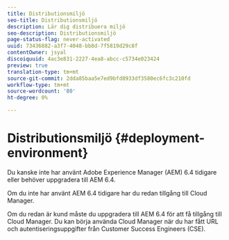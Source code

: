 ```yaml
---
title: Distributionsmiljö
seo-title: Distributionsmiljö
description: Lär dig distribuera miljö
seo-description: Distributionsmiljö
page-status-flag: never-activated
uuid: 73436882-a3f7-4048-bb8d-7f5819d29c8f
contentOwner: jsyal
discoiquuid: 4ac3e831-2227-4ea8-abcc-c5734e023424
preview: true
translation-type: tm+mt
source-git-commit: 2dda85baa5e7ed9bfd8933df3580ec6fc3c210fd
workflow-type: tm+mt
source-wordcount: '80'
ht-degree: 0%

---
```



# Distributionsmiljö {#deployment-environment}

Du kanske inte har använt Adobe Experience Manager (AEM) 6.4 tidigare eller behöver uppgradera till AEM 6.4.

Om du inte har använt AEM 6.4 tidigare har du redan tillgång till Cloud Manager.

Om du redan är kund måste du uppgradera till AEM 6.4 för att få tillgång till Cloud Manager. Du kan börja använda Cloud Manager när du har fått URL och autentiseringsuppgifter från Customer Success Engineers (CSE).
